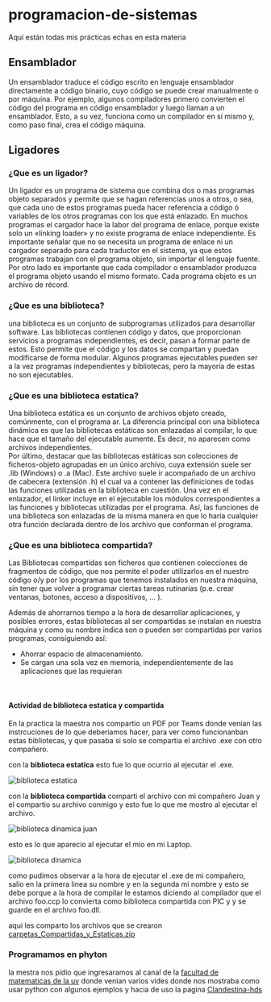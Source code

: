 # programacion-de-sistemas
Aquí están todas mis prácticas echas en esta materia

## Ensamblador
Un ensamblador traduce el código escrito en lenguaje ensamblador directamente a código binario, cuyo código se puede crear manualmente o por máquina. Por ejemplo, algunos compiladores primero convierten el código del programa en código ensamblador y luego llaman a un ensamblador. Esto, a su vez, funciona como un compilador en sí mismo y, como paso final, crea el código máquina. <br>

## Ligadores

### ¿Que es un ligador?

Un ligador es un programa de sistema que combina dos o mas programas objeto separados y permite que se hagan referencias unos a otros, o sea, que cada uno de estos programas pueda hacer referencia a código ó variables de los otros programas con los que está enlazado. En muchos programas el cargador hace la labor del programa de enlace, porque existe solo un «linking loader» y no existe programa de enlace independiente. Es importante señalar que no se necesita un programa de enlace ni un cargador separado para cada traductor en el sistema, ya que estos programas trabajan con el programa objeto, sin importar el lenguaje fuente. Por otro lado es importante que cada compilador o ensamblador produzca el programa objeto usando el mismo formato. Cada programa objeto es un archivo de récord.<br>

### ¿Que es una biblioteca?

una biblioteca es un conjunto de subprogramas utilizados para desarrollar software. Las bibliotecas contienen código y datos, que proporcionan servicios a programas independientes, es decir, pasan a formar parte de estos. Esto permite que el código y los datos se compartan y puedan modificarse de forma modular. Algunos programas ejecutables pueden ser a la vez programas independientes y bibliotecas, pero la mayoría de estas no son ejecutables.<br>

### ¿Que es una biblioteca estatica?

Una biblioteca estática es un conjunto de archivos objeto creado, comúnmente, con el programa ar. La diferencia principal con una biblioteca dinámica es que las bibliotecas estáticas son enlazadas al compilar, lo que hace que el tamaño del ejecutable aumente. Es decir, no aparecen como archivos independientes.<br>
Por último, destacar que las bibliotecas estáticas son colecciones de ficheros-objeto agrupadas en un único archivo, cuya extensión suele ser .lib (Windows) o .a (Mac). Este archivo suele ir acompañado de un archivo de cabecera (extensión .h) el cual va a contener las definiciones de todas las funciones utilizadas en la biblioteca en cuestión. Una vez en el enlazador, el linker incluye en el ejecutable los módulos correspondientes a las funciones y bibliotecas utilizadas por el programa. Así, las funciones de una biblioteca son enlazadas de la misma manera en que lo haría cualquier otra función declarada dentro de los archivo que conforman el programa.<br>

### ¿Que es una biblioteca compartida?

Las Bibliotecas compartidas son ficheros que contienen colecciones de  fragmentos de código, que nos permite el poder utilizarlos en el nuestro código o/y por los programas que tenemos instalados en nuestra máquina, sin tener que volver a programar ciertas tareas rutinarias (p.e. crear ventanas, botones, acceso a dispositivos, ... ).<br>

Además de ahorrarnos tiempo a la hora de desarrollar aplicaciones, y posibles errores, estas bibliotecas al ser compartidas se instalan en nuestra máquina y como su nombre indica son o pueden ser compartidas por varios programas, consiguiendo así:<br>
<ul>
  <li>Ahorrar espacio de almacenamiento.</li>
  <li>Se cargan una sola vez en memoria, independientemente de las aplicaciones que las requieran</li>
 </ul>
 <br>

#### Actividad de biblioteca estatica y compartida

En la practica la maestra nos compartio un PDF por Teams donde venian las instrcuciones de lo que deberiamos hacer, para ver como funcionanban estas bibliotecas, y que pasaba si solo se compartia el archivo .exe con otro compañero.<br>

con la <strong>biblioteca estatica</strong> esto fue lo que ocurrio al ejecutar el .exe.<br>

![biblioteca estatica](https://user-images.githubusercontent.com/113700163/190680485-773bac7a-17c0-400c-8eb6-77a1e524dcd1.png)<br>

con la <strong>biblioteca compartida</strong> comparti el archivo con mi compañero Juan y el compartio su archivo conmigo y esto fue lo que me mostro al ejecutar el archivo.<br>

![biblioteca dinamica juan](https://user-images.githubusercontent.com/113700163/190681078-bd732e24-0567-4360-a5a6-a32e61089762.png)<br>

esto es lo que aparecio al ejecutar el mio en mi Laptop.<br>

![biblioteca dinamica](https://user-images.githubusercontent.com/113700163/190681324-253d8dae-277b-4952-a057-99a030dbd9d8.png)<br>

como pudimos observar a la hora de ejecutar el .exe de mi compañero, salio en la primera linea su nombre y en la segunda mi nombre y esto se debe porque a la hora de compilar le estamos diciendo al compilador que el archivo foo.ccp lo convierta como biblioteca compartida con PIC y y se guarde en el archivo foo.dll.<br>

aqui les comparto los archivos que se crearon [carpetas_Compartidas_y_Estaticas.zip](https://github.com/MarioAzael65/programacion-de-sistemas/files/9604004/carpetas_Compartidas_y_Estaticas.zip)<br>

### Programamos en phyton

la mestra nos pidio que ingresaramos al canal de la [facultad de matematicas de la uv](https://www.youtube.com/channel/UC6WEQBcRCG8ZYA0qkV2hi4g) donde venian varios vides donde nos mostraba como usar python con algunos ejemplos y hacia de uso la pagina [Clandestina-hds](https://clandestina-hds.com/cursoPyQT5/index.html)<br>

